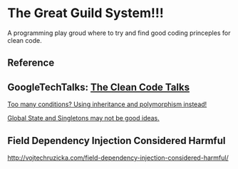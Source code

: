 # The Great Guild System!!!
A programming play groud where to try and find good coding princeples for clean code.

## Reference
## GoogleTechTalks: [The Clean Code Talks](https://www.youtube.com/watch?v=4F72VULWFvc&list=PL693EFD059797C21E)

[Too many conditions? Using inheritance and polymorphism instead!](https://youtu.be/4F72VULWFvc?list=PL693EFD059797C21E)
 
[Global State and Singletons may not be good ideas.](https://youtu.be/-FRm3VPhseI?list=PL693EFD059797C21E)


## Field Dependency Injection Considered Harmful

http://vojtechruzicka.com/field-dependency-injection-considered-harmful/

